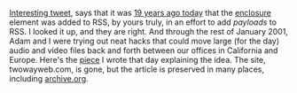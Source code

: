 <a href="https://twitter.com/hacksaar/status/1215995308829634560">Interesting tweet</a>, says that it was <a href="http://scripting.com/2001/01/11.html">19 years ago today</a> that the <a href="https://cyber.harvard.edu/rss/enclosuresAggregators.html">enclosure</a> element was added to RSS, by yours truly, in an effort to add <i>payloads</i> to RSS. I looked it up, and they are right. And through the rest of January 2001, Adam and I were trying out neat hacks that could move large (for the day) audio and video files back and forth between our offices in California and Europe. Here's the <a href="http://scripting.com/davenet/2001/01/11/payloadsForRss.html">piece</a> I wrote that day explaining the idea. The site, twowayweb.com, is gone, but the article is preserved in many places, including <a href="https://web.archive.org/web/20010202144800/https://thetwowayweb.com/payloadsForRss">archive.org</a>. 
